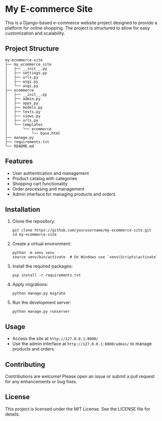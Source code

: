 # My E-commerce Site

This is a Django-based e-commerce website project designed to provide a platform for online shopping. The project is structured to allow for easy customization and scalability.

## Project Structure

```
my-ecommerce-site
├── my_ecommerce_site
│   ├── __init__.py
│   ├── settings.py
│   ├── urls.py
│   ├── wsgi.py
│   └── asgi.py
├── ecommerce
│   ├── __init__.py
│   ├── admin.py
│   ├── apps.py
│   ├── models.py
│   ├── tests.py
│   ├── views.py
│   ├── urls.py
│   └── templates
│       └── ecommerce
│           └── base.html
├── manage.py
├── requirements.txt
└── README.md
```

## Features

- User authentication and management
- Product catalog with categories
- Shopping cart functionality
- Order processing and management
- Admin interface for managing products and orders

## Installation

1. Clone the repository:
   ```
   git clone https://github.com/yourusername/my-ecommerce-site.git
   cd my-ecommerce-site
   ```

2. Create a virtual environment:
   ```
   python -m venv venv
   source venv/bin/activate  # On Windows use `venv\Scripts\activate`
   ```

3. Install the required packages:
   ```
   pip install -r requirements.txt
   ```

4. Apply migrations:
   ```
   python manage.py migrate
   ```

5. Run the development server:
   ```
   python manage.py runserver
   ```

## Usage

- Access the site at `http://127.0.0.1:8000/`
- Use the admin interface at `http://127.0.0.1:8000/admin/` to manage products and orders.

## Contributing

Contributions are welcome! Please open an issue or submit a pull request for any enhancements or bug fixes.

## License

This project is licensed under the MIT License. See the LICENSE file for details.